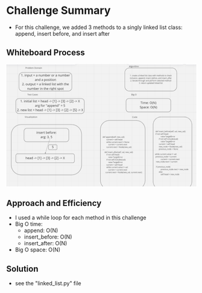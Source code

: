 # Challenge Summary
- For this challenge, we added 3 methods to a singly linked list class: append, insert before, and insert after

## Whiteboard Process
![whiteboard image here](./static/cc6.png)

## Approach and Efficiency
- I used a while loop for each method in this challenge
- Big O time:
  - append: O(N)
  - insert_before: O(N)
  - insert_after: O(N)
- Big O space: O(N)

## Solution
- see the "linked_list.py" file
